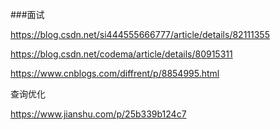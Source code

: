 

###面试

https://blog.csdn.net/si444555666777/article/details/82111355

https://blog.csdn.net/codema/article/details/80915311

https://www.cnblogs.com/diffrent/p/8854995.html

查询优化

https://www.jianshu.com/p/25b339b124c7